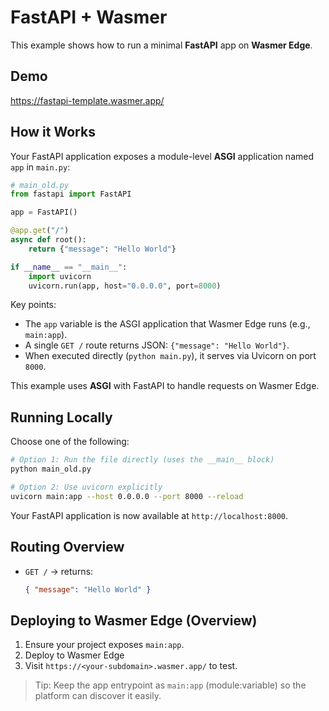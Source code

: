 # FastAPI + Wasmer

This example shows how to run a minimal **FastAPI** app on **Wasmer Edge**.

## Demo

https://fastapi-template.wasmer.app/

## How it Works

Your FastAPI application exposes a module-level **ASGI** application named `app` in `main.py`:

```python
# main_old.py
from fastapi import FastAPI

app = FastAPI()

@app.get("/")
async def root():
    return {"message": "Hello World"}

if __name__ == "__main__":
    import uvicorn
    uvicorn.run(app, host="0.0.0.0", port=8000)
```

Key points:

* The `app` variable is the ASGI application that Wasmer Edge runs (e.g., `main:app`).
* A single `GET /` route returns JSON: `{"message": "Hello World"}`.
* When executed directly (`python main.py`), it serves via Uvicorn on port `8000`.

This example uses **ASGI** with FastAPI to handle requests on Wasmer Edge.

## Running Locally

Choose one of the following:

```bash
# Option 1: Run the file directly (uses the __main__ block)
python main_old.py
```

```bash
# Option 2: Use uvicorn explicitly
uvicorn main:app --host 0.0.0.0 --port 8000 --reload
```

Your FastAPI application is now available at `http://localhost:8000`.

## Routing Overview

* `GET /` → returns:

  ```json
  { "message": "Hello World" }
  ```

## Deploying to Wasmer Edge (Overview)

1. Ensure your project exposes `main:app`.
2. Deploy to Wasmer Edge
3. Visit `https://<your-subdomain>.wasmer.app/` to test.

> Tip: Keep the app entrypoint as `main:app` (module\:variable) so the platform can discover it easily.
